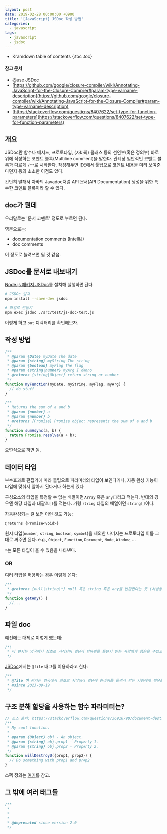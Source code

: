 ```yaml
---
layout: post
date: 2019-02-28 00:00:00 +0900
title: '[JavaScript] JSDoc 작성 방법'
categories:
  - javascript
tags:
  - javascript
  - jsdoc
---
```


* Kramdown table of contents
{:toc .toc}

#### 참고 문서

- [@use JSDoc](https://jsdoc.app/)
- [https://github.com/google/closure-compiler/wiki/Annotating-JavaScript-for-the-Closure-Compiler#param-type-varname-description](https://github.com/google/closure-compiler/wiki/Annotating-JavaScript-for-the-Closure-Compiler#param-type-varname-description)
- [https://stackoverflow.com/questions/8407622/set-type-for-function-parameters](https://stackoverflow.com/questions/8407622/set-type-for-function-parameters)


## 개요

JSDoc란 함수나 메서드, 프로토타입, (자바의) 클래스 등의 선언부(혹은 정의부) 바로 위에 작성하는 코멘트 블록(Multiline comment)을 말한다. 관례상 일반적인 코멘트 블록과 다르게 `/**`로 시작한다. 작성해두면 IDE에서 툴팁으로 코멘트 내용을 미리 보여준다던지 등의 소소한 이점도 있다.

간단히 말해서 자바의 Javadoc처럼 API 문서(API Documentation) 생성을 위한 특수한 코멘트 블록이라 할 수 있다.


## doc가 뭔데

우리말로는 '문서 코멘트' 정도로 부르면 된다.

영문으로는:

- documentation comments (IntelliJ)
- doc comments

이 정도로 늘려쓰면 될 것 같음.


## JSDoc를 문서로 내보내기

[Node.js 패키지 JSDoc](https://github.com/jsdoc/jsdoc)를 설치해 실행하면 된다.

```bash
# JSDOc 설치
npm install --save-dev jsdoc

# 파일로 만들기
npm exec jsdoc ./src/test/js-doc-test.js
```

이렇게 하고 `out` 디렉터리를 확인해보자.


## 작성 방법

```js
/**
 * @param {Date} myDate The date
 * @param {string} myString The string
 * @param {boolean} myFlag The flag
 * @param {string|number} myArg I dunno
 * @returns {string|Object} return string or number
 */
function myFunction(myDate, myString, myFlag, myArg) {
  // do stuff
}

/**
 * Returns the sum of a and b
 * @param {number} a
 * @param {number} b
 * @returns {Promise} Promise object represents the sum of a and b
 */
function sumAsync(a, b) {
  return Promise.resolve(a + b);
}
```

요딴식으로 하면 됨.


## 데이터 타입

부수효과로 편집기에 따라 툴팁으로 파라미터의 타입이 보인다거나, 자동 완성 기능이 타입에 맞춰서 알아서 된다거나 하는게 있다.

구성요소의 타입을 특정할 수 없는 배열이면 `Array` 혹은 `any[]`라고 적는다. 반대의 경우엔 해당 타입과 대괄호`[]`를 적는다. 가령 `string` 타입의 배열이면 `string[]`이다.

자동완성되는 걸 보면 이런 것도 가능:

```
@returns {Promise<void>}
```

원시 타입(`number`, `string`, `boolean`, `symbol`)을 제외한 나머지는 프로토타입 이름 그대로 써주면 된다. e.g., `Object`, `Function`, `Document`, `Node`, `Window`, ...

`*`는 모든 타입이 올 수 있음을 나타낸다.

### OR

여러 타입을 허용하는 경우 이렇게 쓴다:

```js
/**
 * @returns {null|string|*} null 혹은 string 혹은 any를 반환한다는 뜻 (사실상 쓰나마나다 🤭)
 */
function getAny() {
  //... 
}
```


## 파일 doc

예전에는 대체로 이렇게 했는데:

```js
/*!
 * 이 편지는 영국에서 최초로 시작되어 일년에 한바퀴를 돌면서 받는 사람에게 행운을 주었고...
 */
```

[JSDoc](https://jsdoc.app/tags-file.html)에서는 `@file` 태그를 이용하라고 한다:

```js
/**
 * @file 이 편지는 영국에서 최초로 시작되어 일년에 한바퀴를 돌면서 받는 사람에게 행운을 주었고...
 * @since 2023-09-19
 */
```


## 구조 분해 할당을 사용하는 함수 파라미터는?

```js
// 소스 출처: https://stackoverflow.com/questions/36916790/document-destructured-function-parameter-in-jsdoc
/**
 * My cool function.
 *
 * @param {Object} obj - An object.
 * @param {string} obj.prop1 - Property 1.
 * @param {string} obj.prop2 - Property 2.
 */
function willDestroyU({prop1, prop2}) {
  // Do something with prop1 and prop2
}
```

스펙 정의는 [여기](https://jsdoc.app/tags-param.html#parameters-with-properties)를 참고.


## 그 밖에 여러 태그들

```js
/**
 * 
 * 
 * 
 * @deprecated since version 2.0
 */ 
```
